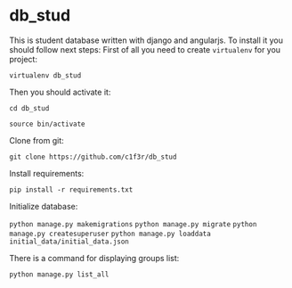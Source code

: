 # db_stud
This is student database written with django and angularjs.
To install it you should follow next steps:
First of all you need to create `virtualenv` for you project:

`virtualenv db_stud`

Then you should activate it:

`cd db_stud`

`source bin/activate`

Clone from git:

`git clone https://github.com/c1f3r/db_stud`

Install requirements:

`pip install -r requirements.txt`

Initialize database:

`python manage.py makemigrations`
`python manage.py migrate`
`python manage.py createsuperuser`
`python manage.py loaddata initial_data/initial_data.json`


There is a command for displaying groups list:

`python manage.py list_all`
